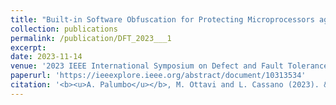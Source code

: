 ```yaml
---
title: "Built-in Software Obfuscation for Protecting Microprocessors against Hardware Trojan Horses"
collection: publications
permalink: /publication/DFT_2023___1
excerpt:
date: 2023-11-14
venue: '2023 IEEE International Symposium on Defect and Fault Tolerance in VLSI and Nanotechnology Systems (DFT)'
paperurl: 'https://ieeexplore.ieee.org/abstract/document/10313534'
citation: '<b><u>A. Palumbo</u></b>, M. Ottavi and L. Cassano (2023). &quot;Built-in Software Obfuscation for Protecting Microprocessors against Hardware Trojan Horses.&quot; <i>2023 IEEE International Symposium on Defect and Fault Tolerance in VLSI and Nanotechnology Systems (DFT)</i>.'
---
```

